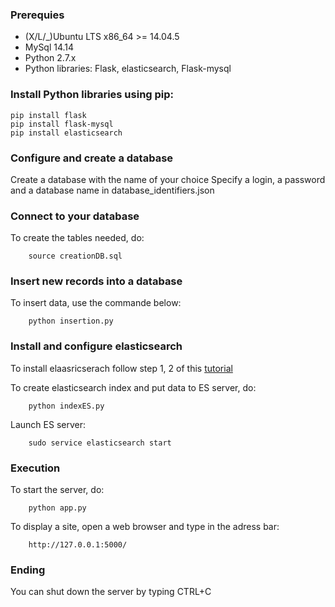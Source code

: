 ### Prerequies

* (X/L/_)Ubuntu LTS x86_64 >= 14.04.5
* MySql 14.14
* Python 2.7.x
* Python libraries: Flask, elasticsearch, Flask-mysql

### Install Python libraries using pip:

	pip install flask
	pip install flask-mysql
	pip install elasticsearch

### Configure and create a database

Create a database with the name of your choice
Specify a login, a password and a database name in database_identifiers.json

### Connect to your database
	
To create the tables needed, do:

		source creationDB.sql

### Insert new records into a database

To insert data, use the commande below:

		python insertion.py

### Install and configure elasticsearch
	
To install elaasricserach follow step 1, 2 of this [tutorial](https://www.digitalocean.com/community/tutorials/how-to-install-and-configure-elasticsearch-on-ubuntu-14-04)
		
	
To create elasticsearch index and put data to ES server, do:

		python indexES.py

Launch ES server:

		sudo service elasticsearch start 

### Execution

To start the server, do:

		python app.py

To display a site, open a web browser and type in the adress bar:

		http://127.0.0.1:5000/

### Ending

You can shut down the server by typing CTRL+C


